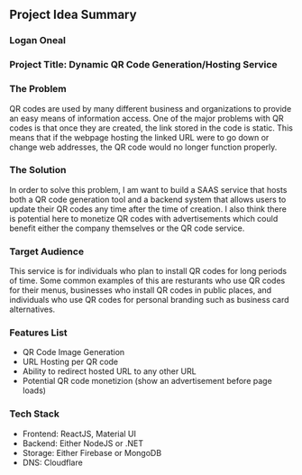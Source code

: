 ## Project Idea Summary
### Logan Oneal

### Project Title: Dynamic QR Code Generation/Hosting Service

### The Problem
QR codes are used by many different business and organizations to provide an easy means of information access. One of the major problems with QR codes is that once they are created, the link stored in the code is static. This means that if the webpage hosting the linked URL were to go down or change web addresses, the QR code would no longer function properly. 

### The Solution
In order to solve this problem, I am want to build a SAAS service that hosts both a QR code generation tool and a backend system that allows users to update their QR codes any time after the time of creation. I also think there is potential here to monetize QR codes with advertisements which could benefit either the company themselves or the QR code service. 

### Target Audience
This service is for individuals who plan to install QR codes for long periods of time. Some common examples of this are resturants who use QR codes for their menus, businesses who install QR codes in public places, and individuals who use QR codes for personal branding such as business card alternatives. 

### Features List
- QR Code Image Generation
- URL Hosting per QR code
- Ability to redirect hosted URL to any other URL
- Potential QR code monetizion (show an advertisement before page loads)

### Tech Stack
- Frontend: ReactJS, Material UI
- Backend: Either NodeJS or .NET
- Storage: Either Firebase or MongoDB
- DNS: Cloudflare 